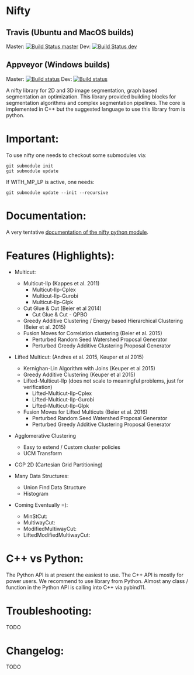 Nifty
========


Travis (Ubuntu and MacOS builds)
---------------------------------
Master: [![Build Status master](https://travis-ci.org/DerThorsten/nifty.svg?branch=master)](https://travis-ci.org/DerThorsten/nifty) Dev: [![Build Status dev](https://travis-ci.org/DerThorsten/nifty.svg?branch=dev)](https://travis-ci.org/DerThorsten/nifty)

Appveyor (Windows builds)
---------------------------------
Master: 
[![Build status](https://ci.appveyor.com/api/projects/status/u6nfcpfhpyya5mk8/branch/master?svg=true)](https://ci.appveyor.com/project/DerThorsten/nifty-5sb8n/branch/master)
Dev:
[![Build status](https://ci.appveyor.com/api/projects/status/u6nfcpfhpyya5mk8/branch/dev?svg=true)](https://ci.appveyor.com/project/DerThorsten/nifty-5sb8n/branch/dev)


A nifty library for 2D and 3D image segmentation,
graph based segmentation an optimization.
This library provided building blocks for segmentation
algorithms and complex segmentation pipelines.
The core is implemented in C++ but
the suggested language to use this library from is
python.

Important:
=========
To use nifty one needs to checkout some submodules via:

    git submodule init
    git submodule update

If WITH_MP_LP is active, one needs:

    git submodule update --init --recursive

Documentation:
===============
A very tentative [documentation of the nifty python
module](http://derthorsten.github.io/nifty/docs/python/html/index.html).


Features (Highlights):
==================


* Multicut:
    * Multicut-Ilp (Kappes et al. 2011)
        * Multicut-Ilp-Cplex
        * Multicut-Ilp-Gurobi
        * Multicut-Ilp-Glpk
    * Cut Glue & Cut (Beier et al 2014)
        * Cut Glue & Cut - QPBO 
    * Greedy Additive Clustering /  Energy based Hierarchical Clustering (Beier et al. 2015)
    * Fusion Moves for Correlation clustering (Beier et al. 2015)
        * Perturbed Random Seed Watershed Proposal Generator
        * Perturbed Greedy Additive Clustering Proposal Generator
* Lifted Multicut: (Andres et al. 2015, Keuper et al 2015)
    * Kernighan-Lin Algorithm with Joins (Keuper et al 2015)
    * Greedy Additive Clustering (Keuper et al 2015)
    * Lifted-Multicut-Ilp (does not scale to meaningful problems, just for verification)
        * Lifted-Multicut-Ilp-Cplex
        * Lifted-Multicut-Ilp-Gurobi
        * Lifted-Multicut-Ilp-Glpk
    * Fusion Moves for Lifted Multicuts (Beier et al. 2016)
        * Perturbed Random Seed Watershed Proposal Generator
        * Perturbed Greedy Additive Clustering Proposal Generator

* Agglomerative Clustering
    * Easy to extend / Custom cluster policies
    * UCM Transform
* CGP 2D (Cartesian Grid Partitioning)
* Many Data Structures:
    * Union Find Data Structure
    * Histogram

* Coming Eventually =):
    * MinStCut:
    * MultiwayCut:
    * ModifiedMultiwayCut:
    * LiftedModifiedMultiwayCut:



C++ vs Python:
==============
The Python API is at present the easiest to use. The C++ API is mostly for power users.
We recommend to use library from Python.
Almost any class / function in the Python API is calling into C++ via pybind11.




Troubleshooting:
=================

TODO

Changelog:
=================

TODO